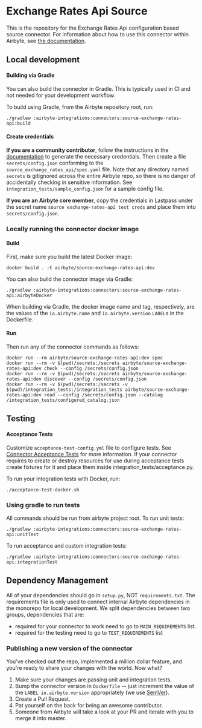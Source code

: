 # Exchange Rates Api Source

This is the repository for the Exchange Rates Api configuration based source connector.
For information about how to use this connector within Airbyte, see [the documentation](https://docs.airbyte.com/integrations/sources/exchange-rates-api).

## Local development

#### Building via Gradle
You can also build the connector in Gradle. This is typically used in CI and not needed for your development workflow.

To build using Gradle, from the Airbyte repository root, run:
```
./gradlew :airbyte-integrations:connectors:source-exchange-rates-api:build
```

#### Create credentials
**If you are a community contributor**, follow the instructions in the [documentation](https://docs.airbyte.com/integrations/sources/exchange-rates-api)
to generate the necessary credentials. Then create a file `secrets/config.json` conforming to the `source_exchange_rates_api/spec.yaml` file.
Note that any directory named `secrets` is gitignored across the entire Airbyte repo, so there is no danger of accidentally checking in sensitive information.
See `integration_tests/sample_config.json` for a sample config file.

**If you are an Airbyte core member**, copy the credentials in Lastpass under the secret name `source exchange-rates-api test creds`
and place them into `secrets/config.json`.

### Locally running the connector docker image

#### Build
First, make sure you build the latest Docker image:
```
docker build . -t airbyte/source-exchange-rates-api:dev
```

You can also build the connector image via Gradle:
```
./gradlew :airbyte-integrations:connectors:source-exchange-rates-api:airbyteDocker
```
When building via Gradle, the docker image name and tag, respectively, are the values of the `io.airbyte.name` and `io.airbyte.version` `LABEL`s in
the Dockerfile.

#### Run
Then run any of the connector commands as follows:
```
docker run --rm airbyte/source-exchange-rates-api:dev spec
docker run --rm -v $(pwd)/secrets:/secrets airbyte/source-exchange-rates-api:dev check --config /secrets/config.json
docker run --rm -v $(pwd)/secrets:/secrets airbyte/source-exchange-rates-api:dev discover --config /secrets/config.json
docker run --rm -v $(pwd)/secrets:/secrets -v $(pwd)/integration_tests:/integration_tests airbyte/source-exchange-rates-api:dev read --config /secrets/config.json --catalog /integration_tests/configured_catalog.json
```
## Testing

#### Acceptance Tests
Customize `acceptance-test-config.yml` file to configure tests. See [Connector Acceptance Tests](https://docs.airbyte.com/connector-development/testing-connectors/connector-acceptance-tests-reference) for more information.
If your connector requires to create or destroy resources for use during acceptance tests create fixtures for it and place them inside integration_tests/acceptance.py.

To run your integration tests with Docker, run:
```
./acceptance-test-docker.sh
```

### Using gradle to run tests
All commands should be run from airbyte project root.
To run unit tests:
```
./gradlew :airbyte-integrations:connectors:source-exchange-rates-api:unitTest
```
To run acceptance and custom integration tests:
```
./gradlew :airbyte-integrations:connectors:source-exchange-rates-api:integrationTest
```

## Dependency Management
All of your dependencies should go in `setup.py`, NOT `requirements.txt`. The requirements file is only used to connect internal Airbyte dependencies in the monorepo for local development.
We split dependencies between two groups, dependencies that are:
* required for your connector to work need to go to `MAIN_REQUIREMENTS` list.
* required for the testing need to go to `TEST_REQUIREMENTS` list

### Publishing a new version of the connector
You've checked out the repo, implemented a million dollar feature, and you're ready to share your changes with the world. Now what?
1. Make sure your changes are passing unit and integration tests.
1. Bump the connector version in `Dockerfile` -- just increment the value of the `LABEL io.airbyte.version` appropriately (we use [SemVer](https://semver.org/)).
1. Create a Pull Request.
1. Pat yourself on the back for being an awesome contributor.
1. Someone from Airbyte will take a look at your PR and iterate with you to merge it into master.
